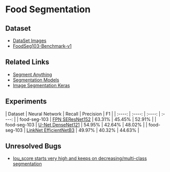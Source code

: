 # Food Segmentation

## Dataset

* [DataSet Images](https://mm.cs.uec.ac.jp/uecfoodpix/)
* [FoodSeg103-Benchmark-v1](https://github.com/LARC-CMU-SMU/FoodSeg103-Benchmark-v1)

## Related Links

* [Segment Anything](https://segment-anything.com/)
* [Segmentation Models](https://github.com/qubvel/segmentation_models)
* [Image Segmentation Keras](https://github.com/divamgupta/image-segmentation-keras)

## Experiments

| Dataset | Neural Network | Recall | Precision | F1 |
| :----: | :----: | :----: | :----: |
| food-seg-103 | [FPN SEResNet152](https://drive.google.com/file/d/1Gsaki177f22A-gGOR0Wkf-dEf214Fpkf/view?usp=share_link) | 63.31% | 45.45% | 52.91% |
| food-seg-103 | [U-Net DenseNet121](https://drive.google.com/file/d/1PwFIzXeCicoFoF8zddAYzn_6OMx23WV8/view?usp=share_link) | 54.95% | 42.64% | 48.02% |
| food-seg-103 | [LinkNet EfficientNetB3](https://drive.google.com/file/d/1HitaLjcA4o3OrjS87CuUChcidPv6fQVF/view?usp=drive_link) | 49.97% | 40.32% | 44.63% |

## Unresolved Bugs

* [Iou_score starts very high and keeps on decreasing/multi-class segmentation](https://github.com/qubvel/segmentation_models/issues/458)
